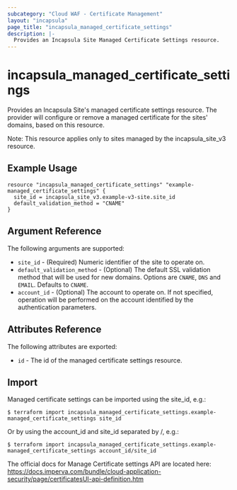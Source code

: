 ```yaml
---
subcategory: "Cloud WAF - Certificate Management"
layout: "incapsula"
page_title: "incapsula_managed_certificate_settings"
description: |- 
  Provides an Incapsula Site Managed Certificate Settings resource.
---
```


# incapsula_managed_certificate_settings

Provides an Incapsula Site's managed certificate settings resource.
The provider will configure or remove a managed certificate for the sites' domains, based on this resource.
<br/>

Note: This resource applies only to sites managed by the incapsula_site_v3 resource.

## Example Usage

```hcl
resource "incapsula_managed_certificate_settings" "example-managed_certificate_settings" {
  site_id = incapsula_site_v3.example-v3-site.site_id
  default_validation_method = "CNAME"
}
```

## Argument Reference

The following arguments are supported:

* `site_id` - (Required) Numeric identifier of the site to operate on.
* `default_validation_method` - (Optional) The default SSL validation method that will be used for new domains. Options are `CNAME`, `DNS` and `EMAIL`. Defaults to `CNAME`.
* `account_id` - (Optional) The account to operate on. If not specified, operation will be performed on the account identified by the authentication parameters.

## Attributes Reference

The following attributes are exported:

* `id` - The id of the managed certificate settings resource.

## Import

Managed certificate settings can be imported using the site_id, e.g.:

```
$ terraform import incapsula_managed_certificate_settings.example-managed_certificate_settings site_id
```

Or by using the account_id and site_id separated by /, e.g.:

```
$ terraform import incapsula_managed_certificate_settings.example-managed_certificate_settings account_id/site_id
```

The official docs for Manage Certificate settings API are located here: https://docs.imperva.com/bundle/cloud-application-security/page/certificatesUI-api-definition.htm


